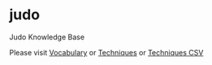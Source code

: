 # judo
Judo Knowledge Base

Please visit [Vocabulary](docs/vocabulary.md) or [Techniques](docs/techniques.md) or [Techniques CSV](data/techniques/techniques.csv)
